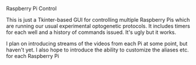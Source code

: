 Raspberry Pi Control

This is just a Tkinter-based GUI for controlling multiple Raspberry Pis which are running our usual experimental optogenetic protocols. It includes timers for each well and a history of commands issued. It's ugly but it works.

I plan on introducing streams of the videos from each Pi at some point, but haven't yet. I also hope to introduce the ability to customize the aliases etc. for each Raspberry Pi